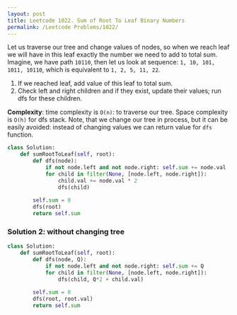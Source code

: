 ```yaml
---
layout: post
title: Leetcode 1022. Sum of Root To Leaf Binary Numbers
permalink: /Leetcode Problems/1022/
---
```


Let us traverse our tree and change values of nodes, so when we reach leaf we will have in this leaf exactly the number we need to add to total sum. Imagine, we have path `10110`, then let us look at sequence: `1, 10, 101, 1011, 10110`, which is equivalent to `1, 2, 5, 11, 22`. 

1. If we reached leaf, add value of this leaf to total sum.
2. Check left and right children and if they exist, update their values; run dfs for these children.

**Complexity**: time complexity is `O(n)`: to traverse our tree. Space complexity is `O(h)` for dfs stack. Note, that we change our tree in process, but it can be easily avoided: instead of changing values we can return value for `dfs` function.

```python
class Solution:
    def sumRootToLeaf(self, root):
        def dfs(node):
            if not node.left and not node.right: self.sum += node.val
            for child in filter(None, [node.left, node.right]):
                child.val += node.val * 2
                dfs(child)
          
        self.sum = 0
        dfs(root)
        return self.sum
```

### Solution 2: without changing tree

```python
class Solution:
    def sumRootToLeaf(self, root):
        def dfs(node, Q):
            if not node.left and not node.right: self.sum += Q
            for child in filter(None, [node.left, node.right]):
                dfs(child, Q*2 + child.val)
          
        self.sum = 0
        dfs(root, root.val)
        return self.sum
```